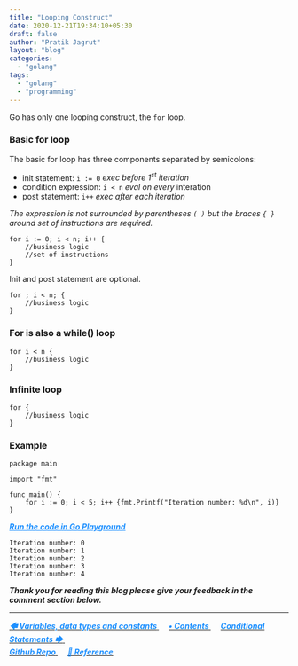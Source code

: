 ```yaml
---
title: "Looping Construct"
date: 2020-12-21T19:34:10+05:30
draft: false
author: "Pratik Jagrut"
layout: "blog"
categories:
  - "golang"
tags:
  - "golang"
  - "programming"
---
```


Go has only one looping construct, the `for` loop.

### Basic for loop

The basic for loop has three components separated by semicolons:

- init statement: `i := 0` *exec before 1<sup>st</sup> iteration*
- condition expression: `i < n` *eval on every* interation
- post statement: `i++` *exec after each iteration*

*The expression is not surrounded by parentheses `( )` but the braces `{ }` around set of instructions are required.*

```
for i := 0; i < n; i++ {
    //business logic
    //set of instructions
}
```

Init and post statement are optional.

```
for ; i < n; {
    //business logic
}
```

### For is also a while() loop

```
for i < n {
    //business logic
}
```

### Infinite loop

```
for {
    //business logic
}
```

### Example

```
package main

import "fmt"

func main() {
	for i := 0; i < 5; i++ {fmt.Printf("Iteration number: %d\n", i)}
}
```
***<a href="https://play.golang.org/p/OysJvNK3rNz" style="color:DodgerBlue" target="_blank">Run the code in Go Playground</a>***
```
Iteration number: 0
Iteration number: 1
Iteration number: 2
Iteration number: 3
Iteration number: 4
```

***Thank you for reading this blog please give your feedback in the comment section below.***
<hr>

<a href="/blog/golang/vdc">
  <b style="color:DodgerBlue">
    <i>🡄 Variables, data types and constants</i>
  </b>
</a> &emsp;

<a href="/blog/golang/contents">
  <b style="color:DodgerBlue">
    <i>• Contents</i>
  </b>
</a>  &emsp;

<a href="/blog/golang/if_else">
    <b style="color:DodgerBlue">
        <i>Conditional Statements 🡆</i>
    </b>
</a>  &emsp;

<br>

<a href="https://github.com/pratikjagrut/go-tutorial" target="_blank">
  <b style="color:DodgerBlue" class="fab fa-github">
    <i>Github Repo</i>
  </b>
</a>  &emsp;

<a href="https://github.com/pratikjagrut/go-tutorial/blob/master/REFERENCE.md" target="_blank">
  <b style="color:DodgerBlue">
    <i>&#128279; Reference</i>
  </b>
</a>